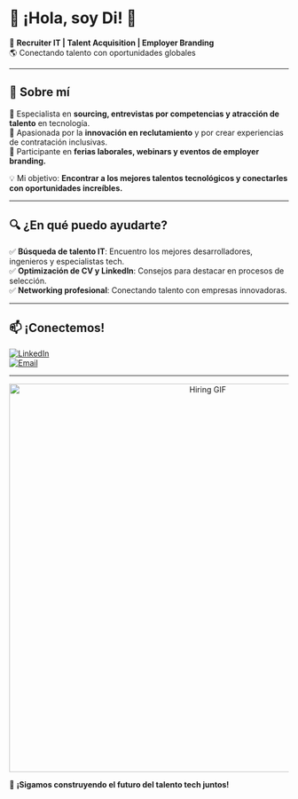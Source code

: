 # 👋 ¡Hola, soy Di! 🚀  

🎯 **Recruiter IT | Talent Acquisition | Employer Branding**  
🌎 Conectando talento con oportunidades globales  

---

## 🚀 Sobre mí  
🔹 Especialista en **sourcing, entrevistas por competencias y atracción de talento** en tecnología.  
🔹 Apasionada por la **innovación en reclutamiento** y por crear experiencias de contratación inclusivas.  
🔹 Participante en **ferias laborales, webinars y eventos de employer branding.**  

💡 Mi objetivo: **Encontrar a los mejores talentos tecnológicos y conectarles con oportunidades increíbles.**  

---

## 🔍 ¿En qué puedo ayudarte?  
✅ **Búsqueda de talento IT**: Encuentro los mejores desarrolladores, ingenieros y especialistas tech.  
✅ **Optimización de CV y LinkedIn**: Consejos para destacar en procesos de selección.  
✅ **Networking profesional**: Conectando talento con empresas innovadoras.  

---

## 📫 ¡Conectemos!  
[![LinkedIn](https://img.shields.io/badge/LinkedIn-Connect-blue?style=for-the-badge&logo=linkedin)](https://www.linkedin.com/in/dianacguerrero/)  
[![Email](https://img.shields.io/badge/Email-Contact-red?style=for-the-badge&logo=gmail)](mailto:dicarolinagm@gmail.com)  

---

<p align="center">
  <img src="https://media.giphy.com/media/ZVik7pBtu9dNS/giphy.gif" width="700" alt="Hiring GIF">
</p>

🚀 **¡Sigamos construyendo el futuro del talento tech juntos!**

